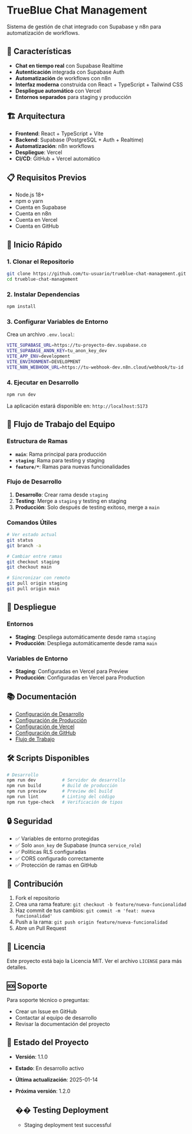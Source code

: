 # TrueBlue Chat Management

Sistema de gestión de chat integrado con Supabase y n8n para automatización de workflows.

## 🚀 Características

- **Chat en tiempo real** con Supabase Realtime
- **Autenticación** integrada con Supabase Auth
- **Automatización** de workflows con n8n
- **Interfaz moderna** construida con React + TypeScript + Tailwind CSS
- **Despliegue automático** con Vercel
- **Entornos separados** para staging y producción

## 🏗️ Arquitectura

- **Frontend**: React + TypeScript + Vite
- **Backend**: Supabase (PostgreSQL + Auth + Realtime)
- **Automatización**: n8n workflows
- **Despliegue**: Vercel
- **CI/CD**: GitHub + Vercel automático

## 📋 Requisitos Previos

- Node.js 18+
- npm o yarn
- Cuenta en Supabase
- Cuenta en n8n
- Cuenta en Vercel
- Cuenta en GitHub

## 🚀 Inicio Rápido

### 1. Clonar el Repositorio
```bash
git clone https://github.com/tu-usuario/trueblue-chat-management.git
cd trueblue-chat-management
```

### 2. Instalar Dependencias
```bash
npm install
```

### 3. Configurar Variables de Entorno
Crea un archivo `.env.local`:
```bash
VITE_SUPABASE_URL=https://tu-proyecto-dev.supabase.co
VITE_SUPABASE_ANON_KEY=tu_anon_key_dev
VITE_APP_ENV=development
VITE_ENVIRONMENT=DEVELOPMENT
VITE_N8N_WEBHOOK_URL=https://tu-webhook-dev.n8n.cloud/webhook/tu-id
```

### 4. Ejecutar en Desarrollo
```bash
npm run dev
```

La aplicación estará disponible en: `http://localhost:5173`

## 🔄 Flujo de Trabajo del Equipo

### Estructura de Ramas
- **`main`**: Rama principal para producción
- **`staging`**: Rama para testing y staging
- **`feature/*`**: Ramas para nuevas funcionalidades

### Flujo de Desarrollo
1. **Desarrollo**: Crear rama desde `staging`
2. **Testing**: Merge a `staging` y testing en staging
3. **Producción**: Solo después de testing exitoso, merge a `main`

### Comandos Útiles
```bash
# Ver estado actual
git status
git branch -a

# Cambiar entre ramas
git checkout staging
git checkout main

# Sincronizar con remoto
git pull origin staging
git pull origin main
```

## 🚀 Despliegue

### Entornos
- **Staging**: Despliega automáticamente desde rama `staging`
- **Producción**: Despliega automáticamente desde rama `main`

### Variables de Entorno
- **Staging**: Configuradas en Vercel para Preview
- **Producción**: Configuradas en Vercel para Production

## 📚 Documentación

- [Configuración de Desarrollo](./DEVELOPMENT_SETUP.md)
- [Configuración de Producción](./PRODUCTION_SETUP.md)
- [Configuración de Vercel](./VERCEL_SETUP.md)
- [Configuración de GitHub](./GITHUB_SETUP.md)
- [Flujo de Trabajo](./WORKFLOW_SETUP.md)

## 🛠️ Scripts Disponibles

```bash
# Desarrollo
npm run dev          # Servidor de desarrollo
npm run build        # Build de producción
npm run preview      # Preview del build
npm run lint         # Linting del código
npm run type-check   # Verificación de tipos
```

## 🔒 Seguridad

- ✅ Variables de entorno protegidas
- ✅ Solo `anon_key` de Supabase (nunca `service_role`)
- ✅ Políticas RLS configuradas
- ✅ CORS configurado correctamente
- ✅ Protección de ramas en GitHub

## 🤝 Contribución

1. Fork el repositorio
2. Crea una rama feature: `git checkout -b feature/nueva-funcionalidad`
3. Haz commit de tus cambios: `git commit -m 'feat: nueva funcionalidad'`
4. Push a la rama: `git push origin feature/nueva-funcionalidad`
5. Abre un Pull Request

## 📝 Licencia

Este proyecto está bajo la Licencia MIT. Ver el archivo `LICENSE` para más detalles.

## 🆘 Soporte

Para soporte técnico o preguntas:
- Crear un Issue en GitHub
- Contactar al equipo de desarrollo
- Revisar la documentación del proyecto

## 🔄 Estado del Proyecto

- **Versión**: 1.1.0
- **Estado**: En desarrollo activo
- **Última actualización**: 2025-01-14
- **Próxima versión**: 1.2.0

  ## �� Testing Deployment
   - Staging deployment test successful
